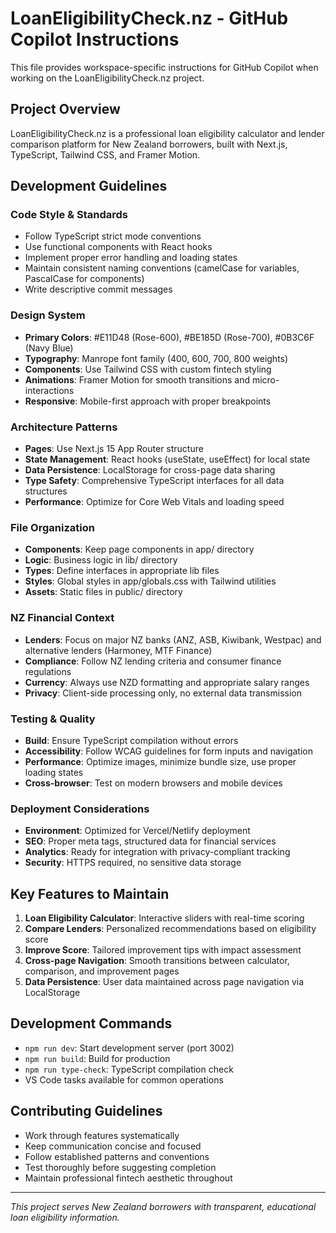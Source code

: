 # LoanEligibilityCheck.nz - GitHub Copilot Instructions

This file provides workspace-specific instructions for GitHub Copilot when working on the LoanEligibilityCheck.nz project.

## Project Overview

LoanEligibilityCheck.nz is a professional loan eligibility calculator and lender comparison platform for New Zealand borrowers, built with Next.js, TypeScript, Tailwind CSS, and Framer Motion.

## Development Guidelines

### Code Style & Standards
- Follow TypeScript strict mode conventions
- Use functional components with React hooks
- Implement proper error handling and loading states
- Maintain consistent naming conventions (camelCase for variables, PascalCase for components)
- Write descriptive commit messages

### Design System
- **Primary Colors**: #E11D48 (Rose-600), #BE185D (Rose-700), #0B3C6F (Navy Blue)
- **Typography**: Manrope font family (400, 600, 700, 800 weights)
- **Components**: Use Tailwind CSS with custom fintech styling
- **Animations**: Framer Motion for smooth transitions and micro-interactions
- **Responsive**: Mobile-first approach with proper breakpoints

### Architecture Patterns
- **Pages**: Use Next.js 15 App Router structure
- **State Management**: React hooks (useState, useEffect) for local state
- **Data Persistence**: LocalStorage for cross-page data sharing
- **Type Safety**: Comprehensive TypeScript interfaces for all data structures
- **Performance**: Optimize for Core Web Vitals and loading speed

### File Organization
- **Components**: Keep page components in app/ directory
- **Logic**: Business logic in lib/ directory
- **Types**: Define interfaces in appropriate lib files
- **Styles**: Global styles in app/globals.css with Tailwind utilities
- **Assets**: Static files in public/ directory

### NZ Financial Context
- **Lenders**: Focus on major NZ banks (ANZ, ASB, Kiwibank, Westpac) and alternative lenders (Harmoney, MTF Finance)
- **Compliance**: Follow NZ lending criteria and consumer finance regulations
- **Currency**: Always use NZD formatting and appropriate salary ranges
- **Privacy**: Client-side processing only, no external data transmission

### Testing & Quality
- **Build**: Ensure TypeScript compilation without errors
- **Accessibility**: Follow WCAG guidelines for form inputs and navigation
- **Performance**: Optimize images, minimize bundle size, use proper loading states
- **Cross-browser**: Test on modern browsers and mobile devices

### Deployment Considerations
- **Environment**: Optimized for Vercel/Netlify deployment
- **SEO**: Proper meta tags, structured data for financial services
- **Analytics**: Ready for integration with privacy-compliant tracking
- **Security**: HTTPS required, no sensitive data storage

## Key Features to Maintain

1. **Loan Eligibility Calculator**: Interactive sliders with real-time scoring
2. **Compare Lenders**: Personalized recommendations based on eligibility score
3. **Improve Score**: Tailored improvement tips with impact assessment
4. **Cross-page Navigation**: Smooth transitions between calculator, comparison, and improvement pages
5. **Data Persistence**: User data maintained across page navigation via LocalStorage

## Development Commands

- `npm run dev`: Start development server (port 3002)
- `npm run build`: Build for production
- `npm run type-check`: TypeScript compilation check
- VS Code tasks available for common operations

## Contributing Guidelines

- Work through features systematically
- Keep communication concise and focused
- Follow established patterns and conventions
- Test thoroughly before suggesting completion
- Maintain professional fintech aesthetic throughout

---

*This project serves New Zealand borrowers with transparent, educational loan eligibility information.*
